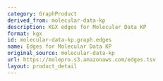 ```yaml
---
category: GraphProduct
derived_from: molecular-data-kp
description: KGX edges for Molecular Data KP
format: kgx
id: molecular-data-kp.graph.edges
name: Edges for Molecular Data KP
original_source: molecular-data-kp
url: https://molepro.s3.amazonaws.com/edges.tsv
layout: product_detail
---
```

